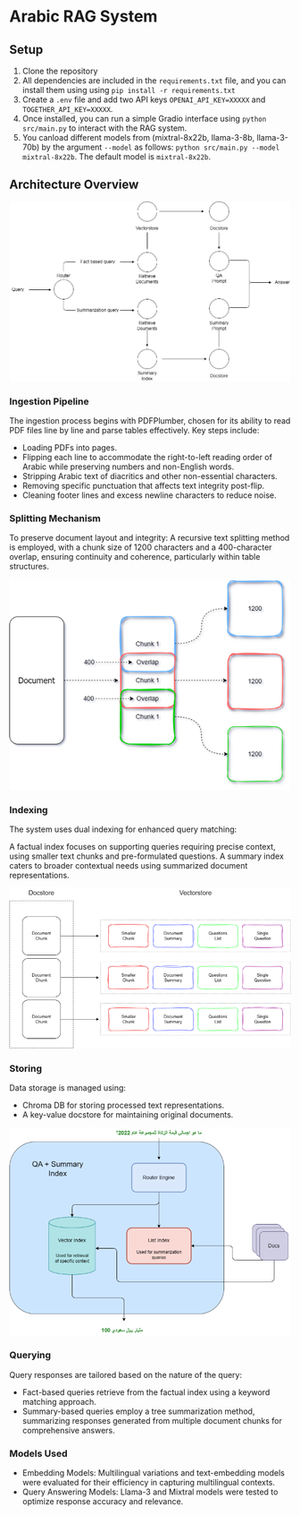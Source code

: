 # Arabic RAG System

## Setup

1. Clone the repository
2. All dependencies are included in the `requirements.txt` file, and you can install them using using `pip install -r requirements.txt`
3. Create a `.env` file and add two API keys `OPENAI_API_KEY=XXXXX` and `TOGETHER_API_KEY=XXXXX`.
4. Once installed, you can run a simple Gradio interface using `python src/main.py` to interact with the RAG system.
5. You canload different models from (mixtral-8x22b, llama-3-8b, llama-3-70b) by the argument `--model` as follows: `python src/main.py --model mixtral-8x22b`. The default model is `mixtral-8x22b`.

## Architecture Overview

![flow overview](images/Flow.drawio.png)

### Ingestion Pipeline
The ingestion process begins with PDFPlumber, chosen for its ability to read PDF files line by line and parse tables effectively. Key steps include:

- Loading PDFs into pages.
- Flipping each line to accommodate the right-to-left reading order of Arabic while preserving numbers and non-English words.
- Stripping Arabic text of diacritics and other non-essential characters.
- Removing specific punctuation that affects text integrity post-flip.
- Cleaning footer lines and excess newline characters to reduce noise.

### Splitting Mechanism
To preserve document layout and integrity:
A recursive text splitting method is employed, with a chunk size of 1200 characters and a 400-character overlap, ensuring continuity and coherence, particularly within table structures.

![splitting](images/Splitting.drawio.png)

### Indexing
The system uses dual indexing for enhanced query matching:

A factual index focuses on supporting queries requiring precise context, using smaller text chunks and pre-formulated questions.
A summary index caters to broader contextual needs using summarized document representations.

![indexing](images/Retrieval.drawio.png)

### Storing
Data storage is managed using:

- Chroma DB for storing processed text representations.
- A key-value docstore for maintaining original documents.

![indexes](images/Indexes.drawio.png)

### Querying
Query responses are tailored based on the nature of the query:

- Fact-based queries retrieve from the factual index using a keyword matching approach.
- Summary-based queries employ a tree summarization method, summarizing responses generated from multiple document chunks for comprehensive answers.

### Models Used
- Embedding Models: Multilingual variations and text-embedding models were evaluated for their efficiency in capturing multilingual contexts.
- Query Answering Models: Llama-3 and Mixtral models were tested to optimize response accuracy and relevance.